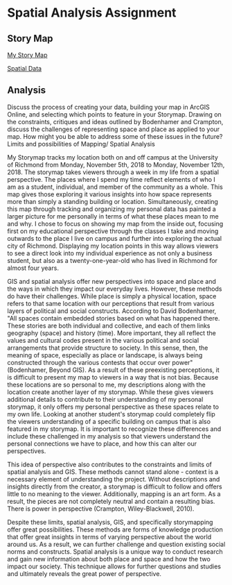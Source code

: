 # Spatial Analysis Assignment 
## Story Map 

[My Story Map](http://arcg.is/1yfq8r)

[Spatial Data](https://docs.google.com/spreadsheets/d/1kkvGiTBrTe7AcGpnE_wW_9I-A9M6Us_5VmlB54NHAKw/edit?usp=sharing)

## Analysis

Discuss the process of creating your data, building your map in ArcGIS Online, and selecting which points to feature in your Storymap.
Drawing on the constraints, critiques and ideas outlined by Bodenhamer and Crampton, discuss the challenges of representing space and place as applied to your map. How might you be able to address some of these issues in the future?
Limits and possibilities of Mapping/ Spatial Analysis

My Storymap tracks my location both on and off campus at the University of Richmond from Monday, November 5th, 2018 to Monday, November 12th, 2018. The storymap takes viewers through a week in my life from a spatial perspective. The places where I spend my time reflect elements of who I am as a student, individual, and member of the community as a whole. This map gives those exploring it various insights into how space represents more than simply a standing building or location. Simultaneously, creating this map through tracking and organizing my personal data has painted a larger picture for me personally in terms of what these places mean to me and why. I chose to focus on showing my map from the inside out, focusing first on my educational perspective through the classes I take and moving outwards to the place I live on campus and further into exploring the actual city of Richmond. Displaying my location points in this way allows viewers to see a direct look into my individual experience as not only a business student, but also as a twenty-one-year-old who has lived in Richmond for almost four years. 

GIS and spatial analysis offer new perspectives into space and place and the ways in which they impact our everyday lives. However, these methods do have their challenges. While place is simply a physical location, space refers to that same location with our perceptions that result from various layers of political and social constructs. According to David Bodenhamer, "All spaces contain embedded stories based on what has happened there. These stories are both individual and collective, and each of them links geography (space) and history (time). More important, they all reflect the values and cultural codes present in the various political and social arrangements that provide structure to society. In this sense, then, the meaning of space, especially as place or landscape, is always being constructed through the various contests that occur over power" (Bodenhamer, Beyond GIS). As a result of these preexisting perceptions, it is difficult to present my map to viewers in a way that is not bias. Because these locations are so personal to me, my descriptions along with the location create another layer of my storymap. While these gives viewers additional details to contribute to their understanding of my personal storymap, it only offers my personal perspective as these spaces relate to my own life. Looking at another student's storymap could completely flip the viewers understanding of a specific building on campus that is also featured in my storymap. It is important to recognize these differences and include these challenged in my analysis so that viewers understand the personal connections we have to place, and how this can alter our perspectives. 

This idea of perspective also contributes to the constraints and limits of spatial analysis and GIS. These methods cannot stand alone - context is a necessary element of understanding the project. Without descriptions and insights directly from the creator, a storymap is difficult to follow and offers little to no meaning to the viewer. Additionally, mapping is an art form. As a result, the pieces are not completely neutral and contain a resulting bias. There is power in perspective (Crampton, Wiley-Blackwell, 2010).

Despite these limits, spatial analysis, GIS, and specifically storymapping offer great possibilities. These methods are forms of knowledge production that offer great insights in terms of varying perspective about the world around us. As a result, we can further challenge and question existing social norms and constructs. Spatial analysis is a unique way to conduct research and gain new information about both place and space and how the two impact our society. This technique allows for further questions and studies and ultimately reveals the great power of perspective. 
